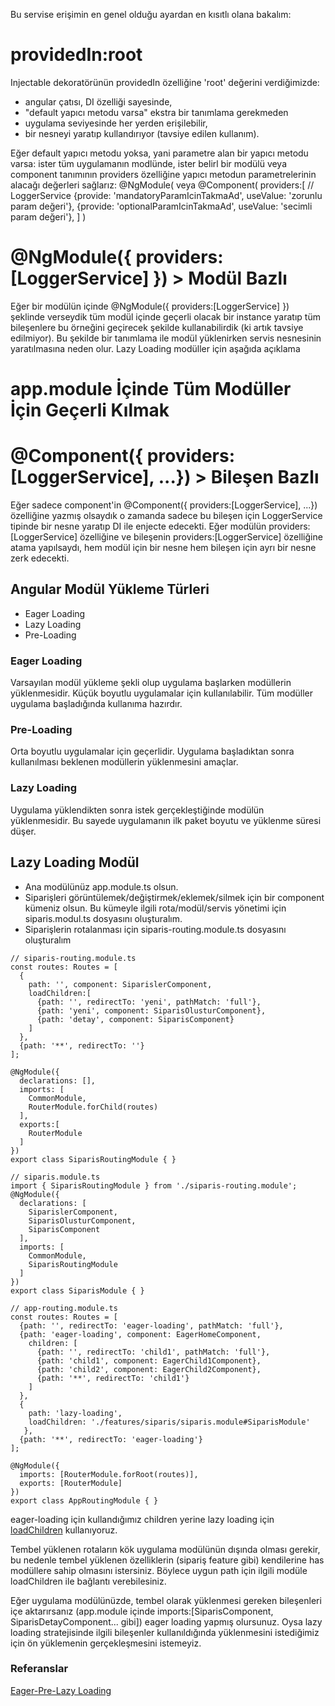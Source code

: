 Bu servise erişimin en genel olduğu ayardan en kısıtlı olana bakalım:

# providedIn:root
Injectable dekoratörünün providedIn özelliğine 'root' değerini verdiğimizde:
- angular çatısı, DI özelliği sayesinde,
- "default yapıcı metodu varsa" ekstra bir tanımlama gerekmeden
- uygulama seviyesinde her yerden erişilebilir, 
- bir nesneyi yaratıp
kullandırıyor (tavsiye edilen kullanım).
 
Eğer default yapıcı metodu yoksa, yani parametre alan bir yapıcı metodu varsa:
ister tüm uygulamanın modlünde, ister belirl bir modülü veya component tanımının
providers özelliğine yapıcı metodun parametrelerinin alacağı değerleri sağlarız:
@NgModule(  veya @Component(
  providers:[
    // LoggerService
    {provide: 'mandatoryParamIcinTakmaAd', useValue: 'zorunlu param değeri'}, 
    {provide: 'optionalParamIcinTakmaAd', useValue: 'secimli param değeri'}, 
  ]
)

# @NgModule({ providers:[LoggerService] }) > Modül Bazlı
Eğer bir modülün içinde @NgModule({ providers:[LoggerService] }) şeklinde verseydik 
tüm modül içinde geçerli olacak bir instance yaratıp tüm bileşenlere
bu örneğini geçirecek şekilde kullanabilirdik (ki artık tavsiye edilmiyor).
Bu şekilde bir tanımlama ile modül yüklenirken servis nesnesinin yaratılmasına neden olur.
Lazy Loading modüller için aşağıda açıklama 


# app.module İçinde Tüm Modüller İçin Geçerli Kılmak


# @Component({ providers:[LoggerService], ...}) > Bileşen Bazlı
Eğer sadece component'in @Component({ providers:[LoggerService], ...}) özelliğine
yazmış olsaydık o zamanda sadece bu bileşen için LoggerService tipinde bir nesne 
yaratıp DI ile enjecte edecekti.
Eğer modülün providers:[LoggerService] özelliğine ve bileşenin 
providers:[LoggerService] özelliğine atama yapılsaydı, hem modül için bir nesne 
hem bileşen için ayrı bir nesne zerk edecekti.

## Angular Modül Yükleme Türleri
- Eager Loading
- Lazy Loading
- Pre-Loading

### Eager Loading
Varsayılan modül yükleme şekli olup uygulama başlarken modüllerin yüklenmesidir. Küçük boyutlu uygulamalar için kullanılabilir. Tüm modüller uygulama başladığında kullanıma hazırdır.

### Pre-Loading
Orta boyutlu uygulamalar için geçerlidir. Uygulama başladıktan sonra kullanılması beklenen modüllerin yüklenmesini amaçlar.

### Lazy Loading
Uygulama yüklendikten sonra istek gerçekleştiğinde modülün yüklenmesidir. Bu sayede uygulamanın ilk paket boyutu ve yüklenme süresi düşer.

## Lazy Loading Modül
* Ana modülünüz app.module.ts olsun. 
* Siparişleri görüntülemek/değiştirmek/eklemek/silmek için bir component kümeniz olsun. Bu kümeyle ilgili rota/modül/servis yönetimi için siparis.modul.ts dosyasını oluşturalım.
* Siparişlerin rotalanması için siparis-routing.module.ts dosyasını oluşturalım
```
// siparis-routing.module.ts
const routes: Routes = [
  {
    path: '', component: SiparislerComponent, 
    loadChildren:[
      {path: '', redirectTo: 'yeni', pathMatch: 'full'},
      {path: 'yeni', component: SiparisOlusturComponent},
      {path: 'detay', component: SiparisComponent}
    ]
  },
  {path: '**', redirectTo: ''}
];

@NgModule({
  declarations: [],
  imports: [
    CommonModule,
    RouterModule.forChild(routes)
  ],
  exports:[
    RouterModule
  ]
})
export class SiparisRoutingModule { }
```

```
// siparis.module.ts
import { SiparisRoutingModule } from './siparis-routing.module';
@NgModule({
  declarations: [
    SiparislerComponent,
    SiparisOlusturComponent, 
    SiparisComponent
  ],
  imports: [
    CommonModule,
    SiparisRoutingModule
  ]
})
export class SiparisModule { }
```

```
// app-routing.module.ts
const routes: Routes = [
  {path: '', redirectTo: 'eager-loading', pathMatch: 'full'},
  {path: 'eager-loading', component: EagerHomeComponent, 
    children: [
      {path: '', redirectTo: 'child1', pathMatch: 'full'},
      {path: 'child1', component: EagerChild1Component},
      {path: 'child2', component: EagerChild2Component},
      {path: '**', redirectTo: 'child1'}
    ]
  },
  {
    path: 'lazy-loading',
    loadChildren: './features/siparis/siparis.module#SiparisModule'
   },
  {path: '**', redirectTo: 'eager-loading'}
];

@NgModule({
  imports: [RouterModule.forRoot(routes)],
  exports: [RouterModule]
})
export class AppRoutingModule { }
```

eager-loading için kullandığımız children yerine lazy loading için [loadChildren](https://angular.io/api/router/Route#lazy-loading) kullanıyoruz.

Tembel yüklenen rotaların kök uygulama modülünün dışında olması gerekir, bu nedenle tembel yüklenen özelliklerin (sipariş feature gibi) kendilerine has modüllere sahip olmasını istersiniz. Böylece uygun path için ilgili modüle loadChildren ile bağlantı verebilesiniz. 

Eğer uygulama modülünüzde, tembel olarak yüklenmesi gereken bileşenleri içe aktarırsanız (app.module içinde imports:[SiparisComponent, SiparisDetayComponent... gibi]) eager loading yapmış olursunuz. Oysa lazy loading stratejisinde ilgili bileşenler kullanıldığında yüklenmesini istediğimiz için ön yüklemenin gerçekleşmesini istemeyiz. 

### Referanslar
[Eager-Pre-Lazy Loading](https://medium.com/@lifei.8886196/eager-loading-lazy-loading-and-pre-loading-in-angular-2-what-when-and-how-798bd107090c)